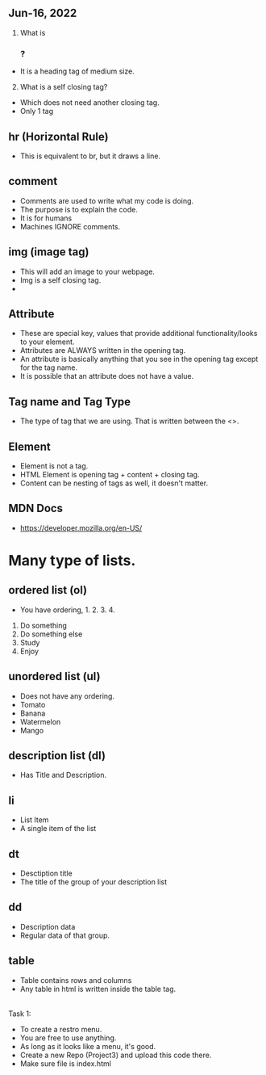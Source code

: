 ## Jun-16, 2022

1. What is <h3>?
- It is a heading tag of medium size.

2. What is a self closing tag?
- Which does not need another closing tag.
- Only 1 tag <br />


## hr (Horizontal Rule)
- This is equivalent to br, but it draws a line.

## comment
- Comments are used to write what my code is doing.
- The purpose is to explain the code.
- It is for humans
- Machines IGNORE comments.

<!-- jkshdfjkshfsjfhjskfhjksf
sdf
sdf
sdf
shjshfjk -->

## img (image tag)
- This will add an image to your webpage.
- Img is a self closing tag.
- <img />

## Attribute
- These are special key, values that provide additional functionality/looks to your element.
- Attributes are ALWAYS written in the opening tag.
- An attribute is basically anything that you see in the opening tag except for the tag name.
- It is possible that an attribute does not have a value.


## Tag name and Tag Type
- The type of tag that we are using. That is written between the <>.

## Element
- Element is not a tag.
- HTML Element is opening tag + content + closing tag.
- Content can be nesting of tags as well, it doesn't matter.

## MDN Docs
- https://developer.mozilla.org/en-US/


# Many type of lists.

## ordered list (ol)
- You have ordering, 1. 2. 3. 4.
1. Do something
2. Do something else
3. Study
4. Enjoy 

## unordered list (ul)
- Does not have any ordering.
- Tomato
- Banana
- Watermelon
- Mango

## description list (dl)
- Has Title and Description.

## li
- List Item
- A single item of the list

## dt
- Desctiption title
- The title of the group of your description list

## dd
- Description data
- Regular data of that group.

## table
- Table contains rows and columns
- Any table in html is written inside the table tag.
<table></table>


Task 1:
- To create a restro menu.
- You are free to use anything.
- As long as it looks like a menu, it's good.
- Create a new Repo (Project3) and upload this code there.
- Make sure file is index.html
